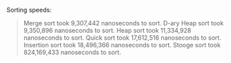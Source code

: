 Sorting speeds:

> Merge sort took           9,307,442   nanoseconds to sort.
> D-ary Heap sort took      9,350,896   nanoseconds to sort.
> Heap sort took           11,334,928   nanoseconds to sort.
> Quick sort took          17,612,516   nanoseconds to sort.
> Insertion sort took      18,496,366   nanoseconds to sort.
> Stooge sort took        824,169,433   nanoseconds to sort.